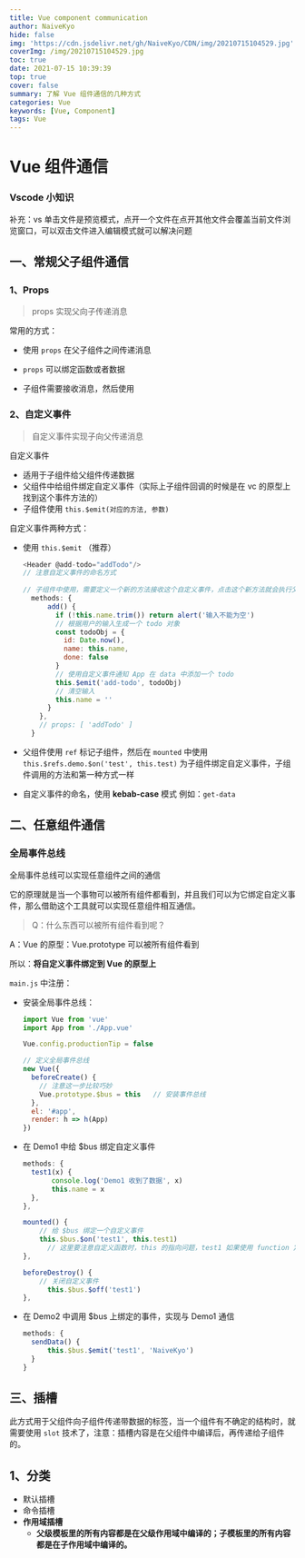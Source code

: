 ```yaml
---
title: Vue component communication
author: NaiveKyo
hide: false
img: 'https://cdn.jsdelivr.net/gh/NaiveKyo/CDN/img/20210715104529.jpg'
coverImg: /img/20210715104529.jpg
toc: true
date: 2021-07-15 10:39:39
top: true
cover: false
summary: 了解 Vue 组件通信的几种方式
categories: Vue
keywords: [Vue, Component]
tags: Vue
---
```




# Vue 组件通信



### Vscode 小知识

补充：vs 单击文件是预览模式，点开一个文件在点开其他文件会覆盖当前文件浏览窗口，可以双击文件进入编辑模式就可以解决问题



## 一、常规父子组件通信

### 1、Props

> props 实现父向子传递消息

常用的方式：

- 使用 `props` 在父子组件之间传递消息
- `props` 可以绑定函数或者数据

- 子组件需要接收消息，然后使用





### 2、自定义事件

> 自定义事件实现子向父传递消息



自定义事件

- 适用于子组件给父组件传递数据
- 父组件中给组件绑定自定义事件（实际上子组件回调的时候是在 vc 的原型上找到这个事件方法的）
- 子组件使用 `this.$emit(对应的方法, 参数)`



自定义事件两种方式：

- 使用 `this.$emit` （推荐）

  ```javascript
  <Header @add-todo="addTodo"/>
  // 注意自定义事件的命名方式
    
  // 子组件中使用，需要定义一个新的方法接收这个自定义事件，点击这个新方法就会执行父组件的回调，从而实现子组件向父组件传递消息
    methods: {
        add() {
          if (!this.name.trim()) return alert('输入不能为空')
          // 根据用户的输入生成一个 todo 对象
          const todoObj = {
            id: Date.now(),
            name: this.name,
            done: false
          }
          // 使用自定义事件通知 App 在 data 中添加一个 todo
          this.$emit('add-todo', todoObj)
          // 清空输入
          this.name = ''
        }
      },
      // props: [ 'addTodo' ]
    }
  ```

  

- 父组件使用 `ref` 标记子组件，然后在 `mounted` 中使用 `this.$refs.demo.$on('test', this.test)` 为子组件绑定自定义事件，子组件调用的方法和第一种方式一样

- 自定义事件的命名，使用 **kebab-case** 模式 例如：`get-data`



## 二、任意组件通信

### 全局事件总线

全局事件总线可以实现任意组件之间的通信

它的原理就是当一个事物可以被所有组件都看到，并且我们可以为它绑定自定义事件，那么借助这个工具就可以实现任意组件相互通信。



> Q：什么东西可以被所有组件看到呢？

A：Vue 的原型：Vue.prototype 可以被所有组件看到

所以：**将自定义事件绑定到 Vue 的原型上**



`main.js` 中注册：



- 安装全局事件总线：

  ```javascript
  import Vue from 'vue'
  import App from './App.vue'
  
  Vue.config.productionTip = false
  
  // 定义全局事件总线
  new Vue({
    beforeCreate() {
      // 注意这一步比较巧妙
      Vue.prototype.$bus = this   // 安装事件总线
    },
    el: '#app',
    render: h => h(App)
  })
  ```

- 在 Demo1 中给 $bus 绑定自定义事件

  ```javascript
  methods: {
    test1(x) {
   		 console.log('Demo1 收到了数据', x)
   		 this.name = x
    },
  },
  
  mounted() {
      // 给 $bus 绑定一个自定义事件
      this.$bus.$on('test1', this.test1)
  		// 这里要注意自定义函数时，this 的指向问题，test1 如果使用 function 定义，则 this 指向 $bus
  },
  
  beforeDestroy() {
      // 关闭自定义事件
  		this.$bus.$off('test1')
  },
  ```

- 在 Demo2 中调用 $bus 上绑定的事件，实现与 Demo1 通信

  ```javascript
  methods: {
  	sendData() {
  		this.$bus.$emit('test1', 'NaiveKyo')
  	}
  }
  ```



## 三、插槽

此方式用于父组件向子组件传递带数据的标签，当一个组件有不确定的结构时，就需要使用 `slot` 技术了，注意：插槽内容是在父组件中编译后，再传递给子组件的。



## 1、分类

- 默认插槽
- 命令插槽
- **作用域插槽**
  - **父级模板里的所有内容都是在父级作用域中编译的；子模板里的所有内容都是在子作用域中编译的。**

